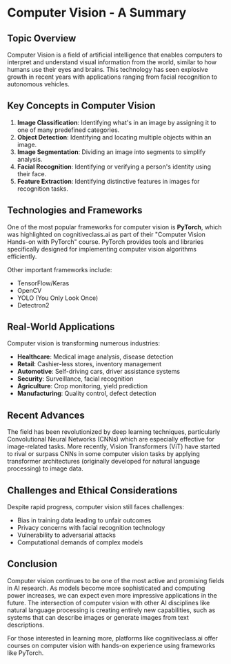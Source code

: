 # Computer Vision - A Summary

## Topic Overview

Computer Vision is a field of artificial intelligence that enables computers to interpret and understand visual information from the world, similar to how humans use their eyes and brains. This technology has seen explosive growth in recent years with applications ranging from facial recognition to autonomous vehicles.

## Key Concepts in Computer Vision

1. **Image Classification**: Identifying what's in an image by assigning it to one of many predefined categories.
2. **Object Detection**: Identifying and locating multiple objects within an image.
3. **Image Segmentation**: Dividing an image into segments to simplify analysis.
4. **Facial Recognition**: Identifying or verifying a person's identity using their face.
5. **Feature Extraction**: Identifying distinctive features in images for recognition tasks.

## Technologies and Frameworks

One of the most popular frameworks for computer vision is **PyTorch**, which was highlighted on cognitiveclass.ai as part of their "Computer Vision Hands-on with PyTorch" course. PyTorch provides tools and libraries specifically designed for implementing computer vision algorithms efficiently.

Other important frameworks include:
- TensorFlow/Keras
- OpenCV
- YOLO (You Only Look Once)
- Detectron2

## Real-World Applications

Computer vision is transforming numerous industries:

- **Healthcare**: Medical image analysis, disease detection
- **Retail**: Cashier-less stores, inventory management
- **Automotive**: Self-driving cars, driver assistance systems
- **Security**: Surveillance, facial recognition
- **Agriculture**: Crop monitoring, yield prediction
- **Manufacturing**: Quality control, defect detection

## Recent Advances

The field has been revolutionized by deep learning techniques, particularly Convolutional Neural Networks (CNNs) which are especially effective for image-related tasks. More recently, Vision Transformers (ViT) have started to rival or surpass CNNs in some computer vision tasks by applying transformer architectures (originally developed for natural language processing) to image data.

## Challenges and Ethical Considerations

Despite rapid progress, computer vision still faces challenges:
- Bias in training data leading to unfair outcomes
- Privacy concerns with facial recognition technology
- Vulnerability to adversarial attacks
- Computational demands of complex models

## Conclusion

Computer vision continues to be one of the most active and promising fields in AI research. As models become more sophisticated and computing power increases, we can expect even more impressive applications in the future. The intersection of computer vision with other AI disciplines like natural language processing is creating entirely new capabilities, such as systems that can describe images or generate images from text descriptions.

For those interested in learning more, platforms like cognitiveclass.ai offer courses on computer vision with hands-on experience using frameworks like PyTorch.